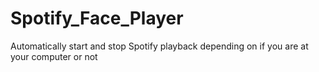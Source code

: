 # Spotify_Face_Player
Automatically start and stop Spotify playback depending on if you are at your computer or not
